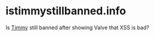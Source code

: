 istimmystillbanned.info
=======================

Is [Timmy](http://steamcommunity.com/id/TimmyCZ/) still banned after showing Valve that XSS is bad?
